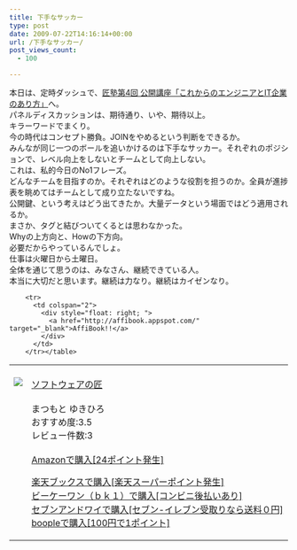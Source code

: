 ```yaml
---
title: 下手なサッカー
type: post
date: 2009-07-22T14:16:14+00:00
url: /下手なサッカー/
post_views_count:
  - 100

---
```

本日は、定時ダッシュで、[匠塾第4回 公開講座「これからのエンジニアとIT企業のあり方」][1]へ。  
パネルディスカッションは、期待通り、いや、期待以上。  
キラーワードでまくり。  
今の時代はコンセプト勝負。JOINをやめるという判断をできるか。  
みんなが同じ一つのボールを追いかけるのは下手なサッカー。それぞれのポジションで、レベル向上をしないとチームとして向上しない。  
これは、私的今日のNo1フレーズ。  
どんなチームを目指すのか。それぞれはどのような役割を担うのか。全員が進捗表を眺めてはチームとして成り立たないですね。  
公開鍵、という考えはどう出てきたか。大量データという場面ではどう適用されるか。  
まさか、タグと結びついてくるとは思わなかった。  
Whyの上方向と、Howの下方向。  
必要だからやっているんでしょ。  
仕事は火曜日から土曜日。  
全体を通じて思うのは、みなさん、継続できている人。  
本当に大切だと思います。継続は力なり。継続はカイゼンなり。

<table>
  <tr>
    <td style="vertical-align:top;">
      <a href="http://www.amazon.co.jp/%E3%82%BD%E3%83%95%E3%83%88%E3%82%A6%E3%82%A7%E3%82%A2%E3%81%AE%E5%8C%A0-%E3%81%BE%E3%81%A4%E3%82%82%E3%81%A8-%E3%82%86%E3%81%8D%E3%81%B2%E3%82%8D/dp/4822206653%3FSubscriptionId%3D1JWQWN8E4Z5TR27962G2%26tag%3Dgaeaffibook-22%26linkCode%3Dxm2%26camp%3D2025%26creative%3D165953%26creativeASIN%3D4822206653" target="_blank"><br /> <img src="https://i1.wp.com/ecx.images-amazon.com/images/I/516DZXQ9DZL._SL160_.jpg" style="border-style:none;" data-recalc-dims="1" /><br /> </a>
    </td>
    <td style="vertical-align:top;">
      <a href="http://www.amazon.co.jp/%E3%82%BD%E3%83%95%E3%83%88%E3%82%A6%E3%82%A7%E3%82%A2%E3%81%AE%E5%8C%A0-%E3%81%BE%E3%81%A4%E3%82%82%E3%81%A8-%E3%82%86%E3%81%8D%E3%81%B2%E3%82%8D/dp/4822206653%3FSubscriptionId%3D1JWQWN8E4Z5TR27962G2%26tag%3Dgaeaffibook-22%26linkCode%3Dxm2%26camp%3D2025%26creative%3D165953%26creativeASIN%3D4822206653" target="_blank"><br /> ソフトウェアの匠<br /> </a><br /> まつもと ゆきひろ<br /> おすすめ度:3.5<br /> レビュー件数:3<br /> <a href="http://www.amazon.co.jp/%E3%82%BD%E3%83%95%E3%83%88%E3%82%A6%E3%82%A7%E3%82%A2%E3%81%AE%E5%8C%A0-%E3%81%BE%E3%81%A4%E3%82%82%E3%81%A8-%E3%82%86%E3%81%8D%E3%81%B2%E3%82%8D/dp/4822206653%3FSubscriptionId%3D1JWQWN8E4Z5TR27962G2%26tag%3Dgaeaffibook-22%26linkCode%3Dxm2%26camp%3D2025%26creative%3D165953%26creativeASIN%3D4822206653" target="_blank"><br /> Amazonで購入[24ポイント発生]<br /> </a></p>
      <p>
        <a href="http://px.a8.net/svt/ejp?a8mat=1HPMBD+EAZZ1U+5WS+C1DUQ&#038;a8ejpredirect=http%3A%2F%2Fsearch.books.rakuten.co.jp%2Fbksearch%2Fdt%3Fg%3D001%26bisbn%3D4822206653" target="_blank">楽天ブックスで購入[楽天スーパーポイント発生]</a><br /> <img border="0" width="1" height="1" src="https://i2.wp.com/www12.a8.net/0.gif?resize=1%2C1" alt="" data-recalc-dims="1" /><br /> <a href="http://px.a8.net/svt/ejp?a8mat=1HRMFS+EEKKOI+10UY+HUKPU&#038;a8ejpredirect=http%3A%2F%2Fwww.bk1.jp%2FkeywordSearchResult%2F%3Fkeyword%3D4822206653%26storeCd%3D1%26searchFlg%3D9%26x%3D43%26y%3D11%26partnerid%3D02a801" target="_blank">ビーケーワン（ｂｋ１）で購入[コンビニ後払いあり]</a><br /> <img border="0" width="1" height="1" src="https://i2.wp.com/www12.a8.net/0.gif?resize=1%2C1" alt="" data-recalc-dims="1" /><br /> <a href="http://click.linksynergy.com/fs-bin/statform?id=aR0TIOX*qAA&#038;offerid=137560&#038;bnid=1490&#038;subid=&#038;subid=0&#038;kword_in=4822206653&#038;oop=on" target="_blank">セブンアンドワイで購入[セブン-イレブン受取りなら送料０円]</a><IMG width=1 height=1 border=0 src="http://ad.linksynergy.com/fs-bin/show?id=aR0TIOX*qAA&bids=137560&type=5&subid=0"><br /> <a href="http://click.linksynergy.com/fs-bin/statform?id=aR0TIOX*qAA&#038;offerid=33310&#038;bnid=2&#038;subid=0&#038;ifc=4&#038;ifr=9784822206659" target="_blank">boopleで購入[100円で1ポイント]</a> </td> </tr> 
        
        <tr>
          <td colspan="2">
            <div style="float: right; ">
              <a href="http://affibook.appspot.com/" target="_blank">AffiBook!!</a>
            </div>
          </td>
        </tr></table>

 [1]: http://www.takumistyle.net/takumijuku/ps-004.html